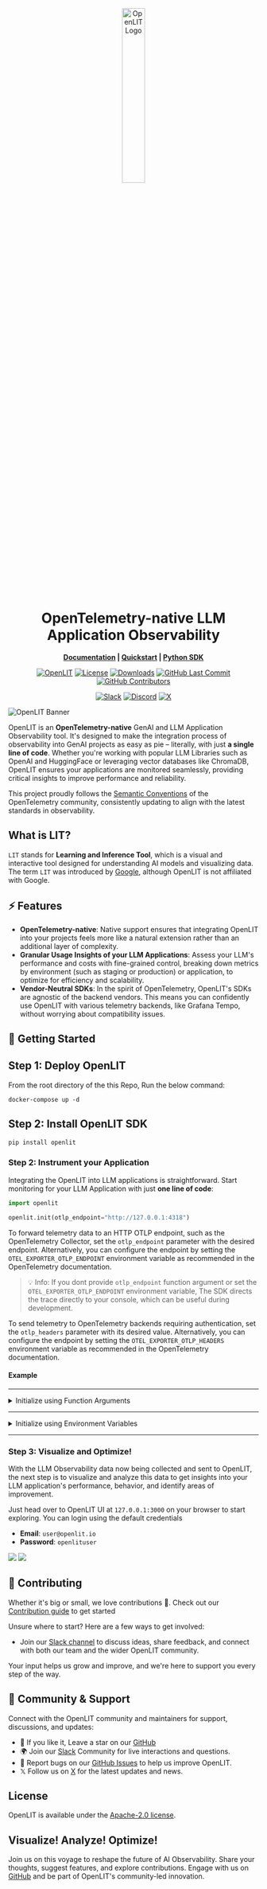 <div align="center">
<img src="https://github.com/openlit/.github/blob/main/profile/assets/wide-logo-no-bg.png?raw=true" alt="OpenLIT Logo" width="30%"><h1>
OpenTelemetry-native LLM Application Observability</h1>

**[Documentation](https://docs.openlit.io/) | [Quickstart](#-getting-started) | [Python SDK](https://github.com/openlit/openlit/tree/main/sdk/python)**

[![OpenLIT](https://img.shields.io/badge/OpenLIT-orange)](https://github.com/openlit/openlit)
[![License](https://img.shields.io/github/license/openlit/openlit?label=License&logo=github&color=f80&logoColor=white)](https://github.com/openlit/openlit/blob/main/LICENSE)
[![Downloads](https://static.pepy.tech/badge/openlit/month)](https://pepy.tech/project/openlit)
[![GitHub Last Commit](https://img.shields.io/github/last-commit/openlit/openlit)](https://github.com/openlit/openlit/pulse)
[![GitHub Contributors](https://img.shields.io/github/contributors/openlit/openlit)](https://github.com/openlit/openlit/graphs/contributors)

[![Slack](https://img.shields.io/badge/Slack-4A154B?logo=slack&logoColor=white)](https://join.slack.com/t/openlit/shared_invite/zt-2etnfttwg-TjP_7BZXfYg84oAukY8QRQ)
[![Discord](https://img.shields.io/badge/Discord-7289DA?logo=discord&logoColor=white)](https://discord.gg/KxBBhmzG)
[![X](https://img.shields.io/badge/follow-%40OpenLIT-1DA1F2?logo=x&style=social)](https://twitter.com/openlit_io)

</div>

![OpenLIT Banner](https://github.com/openlit/.github/blob/main/profile/assets/github-readme-repo-banner.png?raw=true)

OpenLIT is an **OpenTelemetry-native** GenAI and LLM Application Observability tool. It's designed to make the integration process of observability into GenAI projects as easy as pie – literally, with just **a single line of code**. Whether you're working with popular LLM Libraries such as OpenAI and HuggingFace or leveraging vector databases like ChromaDB, OpenLIT ensures your applications are monitored seamlessly, providing critical insights to improve performance and reliability.

This project proudly follows the [Semantic Conventions](https://github.com/open-telemetry/semantic-conventions/tree/main/docs/gen-ai) of the OpenTelemetry community, consistently updating to align with the latest standards in observability.

## What is LIT?
`LIT` stands for **Learning and Inference Tool**, which is a visual and interactive tool designed for understanding AI models and visualizing data. The term `LIT` was introduced by [Google](https://developers.google.com/machine-learning/glossary#learning-interpretability-tool-lit), although OpenLIT is not affiliated with Google.

## ⚡ Features
- **OpenTelemetry-native**: Native support ensures that integrating OpenLIT into your projects feels more like a natural extension rather than an additional layer of complexity.
- **Granular Usage Insights of your LLM Applications**: Assess your LLM's performance and costs with fine-grained control, breaking down metrics by environment (such as staging or production) or application, to optimize for efficiency and scalability.
- **Vendor-Neutral SDKs**: In the spirit of OpenTelemetry, OpenLIT's SDKs are agnostic of the backend vendors. This means you can confidently use OpenLIT with various telemetry backends, like Grafana Tempo, without worrying about compatibility issues.

## 🚀 Getting Started

## Step 1: Deploy OpenLIT

From the root directory of the this Repo, Run the below command:
```shell
docker-compose up -d
```

## Step 2: Install OpenLIT SDK

```bash
pip install openlit
```

### Step 2: Instrument your Application
Integrating the OpenLIT into LLM applications is straightforward. Start monitoring for your LLM Application with just **one line of code**: 

```python
import openlit

openlit.init(otlp_endpoint="http://127.0.0.1:4318")
```

To forward telemetry data to an HTTP OTLP endpoint, such as the OpenTelemetry Collector, set the `otlp_endpoint` parameter with the desired endpoint. Alternatively, you can configure the endpoint by setting the `OTEL_EXPORTER_OTLP_ENDPOINT` environment variable as recommended in the OpenTelemetry documentation.

> 💡 Info: If you dont provide `otlp_endpoint` function argument or set the `OTEL_EXPORTER_OTLP_ENDPOINT` environment variable, The SDK directs the trace directly to your console, which can be useful during development.

To send telemetry to OpenTelemetry backends requiring authentication, set the `otlp_headers` parameter with its desired value. Alternatively, you can configure the endpoint by setting the `OTEL_EXPORTER_OTLP_HEADERS` environment variable as recommended in the OpenTelemetry documentation.

#### Example

---

<details>
  <summary>Initialize using Function Arguments</summary>

  Add the following code into your Applicaton:
  
  ```python
  openlit.init(
    otlp_endpoint="http://127.0.0.1:4318", 
  )
  ```

</details>

---

<details>

  ---

  <summary>Initialize using Environment Variables</summary>
  
  Add the following code into your Applicaton:

  ```python
  openlit.init()
  ```
  
  Then, configure the your OTLP endpoint using environment variable:

  ```env
  export OTEL_EXPORTER_OTLP_ENDPOINT = "http://127.0.0.1:4318"
  ```
</details>

---

### Step 3: Visualize and Optimize!
With the LLM Observability data now being collected and sent to OpenLIT, the next step is to visualize and analyze this data to get insights into your LLM application's performance, behavior, and identify areas of improvement.

Just head over to OpenLIT UI at `127.0.0.1:3000` on your browser to start exploring. You can login using the default credentials
  - **Email**: `user@openlit.io`
  - **Password**: `openlituser`

![](https://github.com/openlit/.github/blob/main/profile/assets/openlit-client-1.png?raw=true)
![](https://github.com/openlit/.github/blob/main/profile/assets/openlit-client-2.png?raw=true)

## 🌱 Contributing

Whether it's big or small, we love contributions 💚. Check out our [Contribution guide](../../CONTRIBUTING.md) to get started

Unsure where to start? Here are a few ways to get involved:

- Join our [Slack channel](https://join.slack.com/t/openlit/shared_invite/zt-2etnfttwg-TjP_7BZXfYg84oAukY8QRQ) to discuss ideas, share feedback, and connect with both our team and the wider OpenLIT community.

Your input helps us grow and improve, and we're here to support you every step of the way.

## 💚 Community & Support

Connect with the OpenLIT community and maintainers for support, discussions, and updates:

- 🌟 If you like it, Leave a star on our [GitHub](https://github.com/openlit/openlit/)
- 🌍 Join our [Slack](https://join.slack.com/t/openlit/shared_invite/zt-2etnfttwg-TjP_7BZXfYg84oAukY8QRQ) Community for live interactions and questions.
- 🐞 Report bugs on our [GitHub Issues](https://github.com/openlit/openlit/issues) to help us improve OpenLIT.
- 𝕏 Follow us on [X](https://twitter.com/openlit_io) for the latest updates and news.

## License

OpenLIT is available under the [Apache-2.0 license](LICENSE).

## Visualize! Analyze! Optimize!

Join us on this voyage to reshape the future of AI Observability. Share your thoughts, suggest features, and explore contributions. Engage with us on [GitHub](https://github.com/openlit/openlit) and be part of OpenLIT's community-led innovation.
